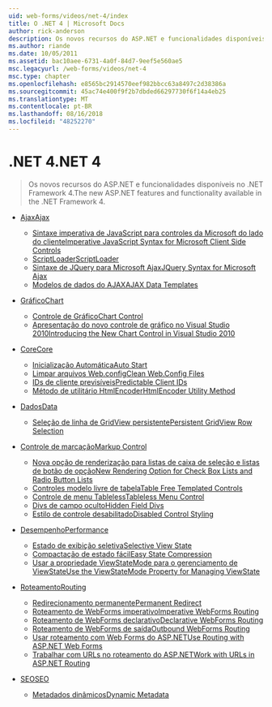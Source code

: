 ```yaml
---
uid: web-forms/videos/net-4/index
title: O .NET 4 | Microsoft Docs
author: rick-anderson
description: Os novos recursos do ASP.NET e funcionalidades disponíveis no .NET Framework 4.
ms.author: riande
ms.date: 10/05/2011
ms.assetid: bac10aee-6731-4a0f-84d7-9eef5e560ae5
msc.legacyurl: /web-forms/videos/net-4
msc.type: chapter
ms.openlocfilehash: e8565bc2914570eef982bbcc63a8497c2d38386a
ms.sourcegitcommit: 45ac74e400f9f2b7dbded66297730f6f14a4eb25
ms.translationtype: MT
ms.contentlocale: pt-BR
ms.lasthandoff: 08/16/2018
ms.locfileid: "48252270"
---
```

<a name="net-4"></a><span data-ttu-id="41a9e-103">.NET 4</span><span class="sxs-lookup"><span data-stu-id="41a9e-103">.NET 4</span></span>
====================
> <span data-ttu-id="41a9e-104">Os novos recursos do ASP.NET e funcionalidades disponíveis no .NET Framework 4.</span><span class="sxs-lookup"><span data-stu-id="41a9e-104">The new ASP.NET features and functionality available in the .NET Framework 4.</span></span>


- [<span data-ttu-id="41a9e-105">Ajax</span><span class="sxs-lookup"><span data-stu-id="41a9e-105">Ajax</span></span>](ajax/index.md)

    - [<span data-ttu-id="41a9e-106">Sintaxe imperativa de JavaScript para controles da Microsoft do lado do cliente</span><span class="sxs-lookup"><span data-stu-id="41a9e-106">Imperative JavaScript Syntax for Microsoft Client Side Controls</span></span>](ajax/aspnet-4-quick-hit-imperative-javascript-syntax-for-microsoft-client-side-controls.md)
    - [<span data-ttu-id="41a9e-107">ScriptLoader</span><span class="sxs-lookup"><span data-stu-id="41a9e-107">ScriptLoader</span></span>](ajax/aspnet-4-quick-hit-the-scriptloader.md)
    - [<span data-ttu-id="41a9e-108">Sintaxe de JQuery para Microsoft Ajax</span><span class="sxs-lookup"><span data-stu-id="41a9e-108">JQuery Syntax for Microsoft Ajax</span></span>](ajax/aspnet-4-quick-hit-jquery-syntax-for-microsoft-ajax.md)
    - [<span data-ttu-id="41a9e-109">Modelos de dados do AJAX</span><span class="sxs-lookup"><span data-stu-id="41a9e-109">AJAX Data Templates</span></span>](ajax/aspnet-4-quick-hit-ajax-data-templates.md)
- [<span data-ttu-id="41a9e-110">Gráfico</span><span class="sxs-lookup"><span data-stu-id="41a9e-110">Chart</span></span>](chart/index.md)

    - [<span data-ttu-id="41a9e-111">Controle de Gráfico</span><span class="sxs-lookup"><span data-stu-id="41a9e-111">Chart Control</span></span>](chart/aspnet-4-quick-hit-chart-control.md)
    - [<span data-ttu-id="41a9e-112">Apresentação do novo controle de gráfico no Visual Studio 2010</span><span class="sxs-lookup"><span data-stu-id="41a9e-112">Introducing the New Chart Control in Visual Studio 2010</span></span>](chart/aspnet-4-how-do-i-introducing-the-new-chart-control-in-visual-studio-2010.md)
- [<span data-ttu-id="41a9e-113">Core</span><span class="sxs-lookup"><span data-stu-id="41a9e-113">Core</span></span>](core/index.md)

    - [<span data-ttu-id="41a9e-114">Inicialização Automática</span><span class="sxs-lookup"><span data-stu-id="41a9e-114">Auto Start</span></span>](core/aspnet-4-quick-hit-auto-start.md)
    - [<span data-ttu-id="41a9e-115">Limpar arquivos Web.config</span><span class="sxs-lookup"><span data-stu-id="41a9e-115">Clean Web.Config Files</span></span>](core/aspnet-4-quick-hit-clean-webconfig-files.md)
    - [<span data-ttu-id="41a9e-116">IDs de cliente previsíveis</span><span class="sxs-lookup"><span data-stu-id="41a9e-116">Predictable Client IDs</span></span>](core/aspnet-4-quick-hit-predictable-client-ids.md)
    - [<span data-ttu-id="41a9e-117">Método de utilitário HtmlEncoder</span><span class="sxs-lookup"><span data-stu-id="41a9e-117">HtmlEncoder Utility Method</span></span>](core/aspnet-4-quick-hit-the-htmlencoder-utility-method.md)
- [<span data-ttu-id="41a9e-118">Dados</span><span class="sxs-lookup"><span data-stu-id="41a9e-118">Data</span></span>](data/index.md)

    - [<span data-ttu-id="41a9e-119">Seleção de linha de GridView persistente</span><span class="sxs-lookup"><span data-stu-id="41a9e-119">Persistent GridView Row Selection</span></span>](data/aspnet-4-quick-hit-persistent-gridview-row-selection.md)
- [<span data-ttu-id="41a9e-120">Controle de marcação</span><span class="sxs-lookup"><span data-stu-id="41a9e-120">Markup Control</span></span>](markup-control/index.md)

    - [<span data-ttu-id="41a9e-121">Nova opção de renderização para listas de caixa de seleção e listas de botão de opção</span><span class="sxs-lookup"><span data-stu-id="41a9e-121">New Rendering Option for Check Box Lists and Radio Button Lists</span></span>](markup-control/aspnet-4-quick-hit-new-rendering-option-for-check-box-lists-and-radio-button-lists.md)
    - [<span data-ttu-id="41a9e-122">Controles modelo livre de tabela</span><span class="sxs-lookup"><span data-stu-id="41a9e-122">Table Free Templated Controls</span></span>](markup-control/aspnet-4-quick-hit-table-free-templated-controls.md)
    - [<span data-ttu-id="41a9e-123">Controle de menu Tableless</span><span class="sxs-lookup"><span data-stu-id="41a9e-123">Tableless Menu Control</span></span>](markup-control/aspnet-4-quick-hit-tableless-menu-control.md)
    - [<span data-ttu-id="41a9e-124">Divs de campo oculto</span><span class="sxs-lookup"><span data-stu-id="41a9e-124">Hidden Field Divs</span></span>](markup-control/aspnet-4-quick-hit-hidden-field-divs.md)
    - [<span data-ttu-id="41a9e-125">Estilo de controle desabilitado</span><span class="sxs-lookup"><span data-stu-id="41a9e-125">Disabled Control Styling</span></span>](markup-control/aspnet-4-quick-hit-disabled-control-styling.md)
- [<span data-ttu-id="41a9e-126">Desempenho</span><span class="sxs-lookup"><span data-stu-id="41a9e-126">Performance</span></span>](performance/index.md)

    - [<span data-ttu-id="41a9e-127">Estado de exibição seletiva</span><span class="sxs-lookup"><span data-stu-id="41a9e-127">Selective View State</span></span>](performance/aspnet-4-quick-hit-selective-view-state.md)
    - [<span data-ttu-id="41a9e-128">Compactação de estado fácil</span><span class="sxs-lookup"><span data-stu-id="41a9e-128">Easy State Compression</span></span>](performance/aspnet-4-quick-hit-easy-state-compression.md)
    - [<span data-ttu-id="41a9e-129">Usar a propriedade ViewStateMode para o gerenciamento de ViewState</span><span class="sxs-lookup"><span data-stu-id="41a9e-129">Use the ViewStateMode Property for Managing ViewState</span></span>](performance/how-do-i-use-the-viewstatemode-property-for-managing-viewstate.md)
- [<span data-ttu-id="41a9e-130">Roteamento</span><span class="sxs-lookup"><span data-stu-id="41a9e-130">Routing</span></span>](routing/index.md)

    - [<span data-ttu-id="41a9e-131">Redirecionamento permanente</span><span class="sxs-lookup"><span data-stu-id="41a9e-131">Permanent Redirect</span></span>](routing/aspnet-4-quick-hit-permanent-redirect.md)
    - [<span data-ttu-id="41a9e-132">Roteamento de WebForms imperativo</span><span class="sxs-lookup"><span data-stu-id="41a9e-132">Imperative WebForms Routing</span></span>](routing/aspnet-4-quick-hit-imperative-webforms-routing.md)
    - [<span data-ttu-id="41a9e-133">Roteamento de WebForms declarativo</span><span class="sxs-lookup"><span data-stu-id="41a9e-133">Declarative WebForms Routing</span></span>](routing/aspnet-4-quick-hit-declarative-webforms-routing.md)
    - [<span data-ttu-id="41a9e-134">Roteamento de WebForms de saída</span><span class="sxs-lookup"><span data-stu-id="41a9e-134">Outbound WebForms Routing</span></span>](routing/aspnet-4-quick-hit-outbound-webforms-routing.md)
    - [<span data-ttu-id="41a9e-135">Usar roteamento com Web Forms do ASP.NET</span><span class="sxs-lookup"><span data-stu-id="41a9e-135">Use Routing with ASP.NET Web Forms</span></span>](routing/how-do-i-use-routing-with-aspnet-web-forms.md)
    - [<span data-ttu-id="41a9e-136">Trabalhar com URLs no roteamento do ASP.NET</span><span class="sxs-lookup"><span data-stu-id="41a9e-136">Work with URLs in ASP.NET Routing</span></span>](routing/how-do-i-work-with-urls-in-aspnet-routing.md)
- [<span data-ttu-id="41a9e-137">SEO</span><span class="sxs-lookup"><span data-stu-id="41a9e-137">SEO</span></span>](seo/index.md)

    - [<span data-ttu-id="41a9e-138">Metadados dinâmicos</span><span class="sxs-lookup"><span data-stu-id="41a9e-138">Dynamic Metadata</span></span>](seo/aspnet-4-quick-hit-dynamic-metadata.md)
